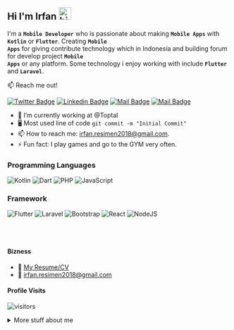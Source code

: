 ## Hi I'm Irfan <img src="https://user-images.githubusercontent.com/1303154/88677602-1635ba80-d120-11ea-84d8-d263ba5fc3c0.gif" width="28px" alt="hi">

I'm a <code>**Mobile Developer**</code> who is passionate about making <code>**Mobile Apps**</code> with <code>**Kotlin**</code> or <code>**Flutter**</code>. Creating <code>**Mobile Apps**</code> for giving contribute technology which in Indonesia and building forum for develop project <code>**Mobile Apps**</code> or any platform. Some technology i enjoy working with include <code>**Flutter**</code> and <code>**Laravel**</code>.

:mailbox: Reach me out!

[![Twitter Badge](https://img.shields.io/badge/-@Ifan_rev-1ca0f1?style=flat&labelColor=1ca0f1&logo=twitter&logoColor=white&link=https://twitter.com/ifan_rev)](https://twitter.com/ifan_rev) [![Linkedin Badge](https://img.shields.io/badge/-Irfan_Maulana-0e76a8?style=flat&labelColor=0e76a8&logo=linkedin&logoColor=white)](https://www.linkedin.com/in/irfan-maulana-632606201/) [![Mail Badge](https://img.shields.io/badge/-@irfan.rev-e84393?style=flat&labelColor=e84393&logo=instagram&logoColor=white)](https://www.instagram.com/irfan.rev/) [![Mail Badge](https://img.shields.io/badge/-irfan.resimen2018-c0392b?style=flat&labelColor=c0392b&logo=gmail&logoColor=white)](mailto:irfan.resimen.2018@gmail.com)



- 🔭 I’m currently working at @Toptal
- :desktop_computer: Most used line of code `git commit -m "Initial Commit"`
- 📫 How to reach me: irfan.resimen2018@gmail.com.
- ⚡ Fun fact: I play games and go to the GYM very often.



### Programming Languages
<!-- TODO: Make technologies links takes you to repositories -->

![Kotlin](https://img.shields.io/badge/Kotlin-0095D5?&style=for-the-badge&logo=kotlin&logoColor=white) ![Dart](https://img.shields.io/badge/Dart-0175C2?style=for-the-badge&logo=dart&logoColor=white) ![PHP](https://img.shields.io/badge/PHP-777BB4?style=for-the-badge&logo=php&logoColor=white) ![JavaScript](https://img.shields.io/badge/JavaScript-323330?style=for-the-badge&logo=javascript&logoColor=F7DF1E)

### Framework

![Flutter](https://img.shields.io/badge/Flutter-02569B?style=for-the-badge&logo=flutter&logoColor=white) ![Laravel](https://img.shields.io/badge/Laravel-FF2D20?style=for-the-badge&logo=laravel&logoColor=white) ![Bootstrap](https://img.shields.io/badge/Bootstrap-563D7C?style=for-the-badge&logo=bootstrap&logoColor=white) ![React](https://img.shields.io/badge/react-%2320232a.svg?style=for-the-badge&logo=react&logoColor=%2361DAFB) ![NodeJS](https://img.shields.io/badge/node.js-6DA55F?style=for-the-badge&logo=node.js&logoColor=white)

<br />
<br />

#### Bizness
- :paperclip: [My Resume/CV](irfanrev.github.io)
- :email: irfan.resimen2018@gmail.com


#### Profile Visits 

![visitors](https://visitor-badge.glitch.me/badge?page_id=ipenywis.ipenywis)

<details>
<summary>
  More stuff about me
</summary>

<br >

I love sharing knowledge and putting tutorials, courses and posts together for helping other developers, and tjat's why CoderOne Youtube Channel exists!

#### What is CoderOne?

CoderOne is a youtube channel for learning Web/Mobile development, coding and design. Including new technologies and frameworks and anything really related to development world.


#### Github Stats

![Ipenywis's github stats](https://github-readme-stats.vercel.app/api?username=ipenywis&count_private=true&theme=tokyonight&hide=contribs,prs)

</details>


[reactplaylist]: https://www.youtube.com/watch?v=KxXXEL-k47Y&list=PLvXDmnBbOF7RnYiZvDwl2Pzcs2kfi10wd
[vscodetutorial]: https://www.youtube.com/watch?v=Bkie2ai8qeE&t=8s
[htmltutorial]: https://www.youtube.com/watch?v=VK6MXVxOsws&t=27s
[javascripttutorial]: https://www.youtube.com/watch?v=D-LHKvmX37E
